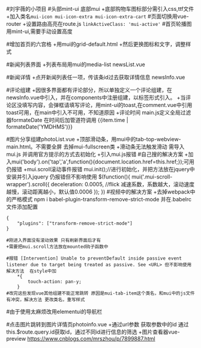 #刘宇薇的小项目
#头部mint-ui 底部mui
+底部购物车图标部分需引入css,ttf文件
+加入类名`mui-icon mui-icon-extra mui-icon-extra-cart`
#页面切换用vue-router
+设置路由高亮在route.js `linkActiveClass: 'mui-active'`
#首页轮播图用mint-ui,需要手动设置高度

#增加首页的六宫格 
+用mui的grid-default.html
+然后更换图标和文字，调整样式

#新闻列表界面
+列表布局用mui的media-list newsList.vue

#新闻详情
+点开新闻列表任一项，传该条id过去获取详情信息 newsInfo.vue

#评论组建
+因很多界面都有评论部分，所以单独定义一个评论组建，在newsInfo.vue中引入，并在components中注册组建，以标签形式引入。
+当评论区没填写内容，会弹框请填写评论，用mint-ui的toast,在comment.vue中引用toast可用，在main中引入不可用，不知道原因
+评论时间 main.js定义全局过滤器formateDate 在时间后加管道符调用 {{item.time | formateDate('YMDHMS')}}

#图片分享组建photoList.vue
	+顶部滑动条，用mui中的tab-top-webview-main.html。不需要全屏 去掉mui-fullscreen类
	+滑动条无法触发滑动 需导入mui.js 并调用官方提示的方式去初始化
	+引入mui.js报错 
	#自己搜的解决方案
	+加入mui('body').on('tap','a',function(){document.location.href=this.href;});可用 仍报错
	+mui.scroll滚动事件报错 
	mui.init();//进行初始化，并把方法放在jquery中 安装并引入jquery 仍报错但不影响使用
	$(function(){
		mui('.mui-scroll-wrapper').scroll({
			deceleration: 0.0005, //flick 减速系数，系数越大，滚动速度越慢，滚动距离越小，默认值0.0006
		});
	})
	#视频中的解决方案
	+去掉webpack中的严格模式 npm i babel-plugin-transform-remove-strict-mode 并在.babelrc 文件添加配置

	{
		"plugins": ["transform-remove-strict-mode"]
	}

	#刚进入界面没有滚动效果 只有刷新界面后才有
	+需要把mui.scroll方法放在mounted钩子函数中

	#报错 [Intervention] Unable to preventDefault inside passive event listener due to target being treated as passive. See <URL> 但不影响使用 解决方法  在style中加
		*{
			touch-action: pan-y;
		}
	#改完这些发现vue其他组建不能正常跳转 原因是mui-tab-item这个类名，和mui中的js文件有冲突，解决方法 更改类名，重写样式
#由于使用太麻烦改用elementui的导航栏

#点击图片跳转到图片详情页photoinfo.vue
+通过url参数 获取参数中的id 通过this.$route.query.id获取id，通过不同id进行信息的筛选
+图片查看器vue-preview https://www.cnblogs.com/mrszhou/p/7899887.html

